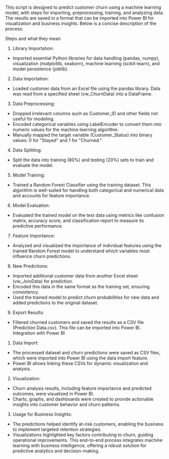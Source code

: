 This script is designed to predict customer churn using a machine learning model, with steps for importing, preprocessing, training, and analyzing data. The results are saved in a format that can be imported into Power BI for visualization and business insights. Below is a concise description of the process:

Steps and what they mean

1.	Library Importation:
- Imported essential Python libraries for data handling (pandas, numpy), visualization (matplotlib, seaborn), machine learning (scikit-learn), and model persistence (joblib).
2.	Data Importation:
- 	Loaded customer data from an Excel file using the pandas library. Data was read from a specified sheet (vw_ChurnData) into a DataFrame.
3.	Data Preprocessing:
-	Dropped irrelevant columns such as Customer_ID and other fields not useful for modeling.
- 	Encoded categorical variables using LabelEncoder to convert them into numeric values for the machine learning algorithm.
-	Manually mapped the target variable (Customer_Status) into binary values: 0 for "Stayed" and 1 for "Churned."
4.	Data Splitting:
-	Split the data into training (80%) and testing (20%) sets to train and evaluate the model.
5.	Model Training:
-	Trained a Random Forest Classifier using the training dataset. This algorithm is well-suited for handling both categorical and numerical data and accounts for feature importance.
6.	Model Evaluation:
-	Evaluated the trained model on the test data using metrics like confusion matrix, accuracy score, and classification report to measure its predictive performance.
7.	Feature Importance:
-	Analyzed and visualized the importance of individual features using the trained Random Forest model to understand which variables most influence churn predictions.
8.	New Predictions:
-	Imported additional customer data from another Excel sheet (vw_JoinData) for prediction.
-	Encoded this data in the same format as the training set, ensuring consistency.
-	Used the trained model to predict churn probabilities for new data and added predictions to the original dataset.
9.	Export Results:
-	Filtered churned customers and saved the results as a CSV file (Prediction Data.csv). This file can be imported into Power BI.
Integration with Power BI
1.	Data Import:
-	The processed dataset and churn predictions were saved as CSV files, which were imported into Power BI using the data import feature.
-	Power BI allows linking these CSVs for dynamic visualization and analysis.
2.	Visualization:
-	Churn analysis results, including feature importance and predicted outcomes, were visualized in Power BI.
-	Charts, graphs, and dashboards were created to provide actionable insights into customer behavior and churn patterns.
3.	Usage for Business Insights:
-	The predictions helped identify at-risk customers, enabling the business to implement targeted retention strategies.
-	Visualizations highlighted key factors contributing to churn, guiding operational improvements.
This end-to-end process integrates machine learning with business intelligence, offering a robust solution for predictive analytics and decision-making.

